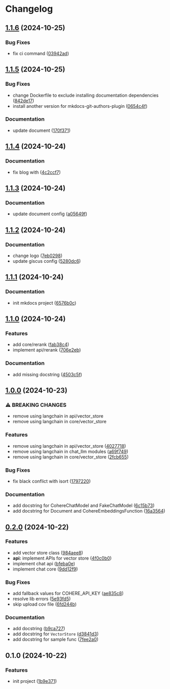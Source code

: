 # Changelog

## [1.1.6](https://github.com/thangved/flexible-rag/compare/v1.1.5...v1.1.6) (2024-10-25)


### Bug Fixes

* fix ci command ([03942ad](https://github.com/thangved/flexible-rag/commit/03942ad72e4a97a11ca4067ca469c9e969ea486a))

## [1.1.5](https://github.com/thangved/flexible-rag/compare/v1.1.4...v1.1.5) (2024-10-25)


### Bug Fixes

* change Dockerfile to exclude installing documentation dependencies ([842de17](https://github.com/thangved/flexible-rag/commit/842de1709d285b25968424e946cbc83b455853c3))
* install another version for mkdocs-git-authors-plugin ([0654c4f](https://github.com/thangved/flexible-rag/commit/0654c4f34085a34aa9f64ceee059c9fdda57d410))


### Documentation

* update document ([170f371](https://github.com/thangved/flexible-rag/commit/170f37167f15769ca638595a5421fe9aec260e9c))

## [1.1.4](https://github.com/thangved/flexible-rag/compare/v1.1.3...v1.1.4) (2024-10-24)


### Documentation

* fix blog with ([4c2ccf7](https://github.com/thangved/flexible-rag/commit/4c2ccf7f399b8008db4b3c3bba7023e82a1e05da))

## [1.1.3](https://github.com/thangved/flexible-rag/compare/v1.1.2...v1.1.3) (2024-10-24)


### Documentation

* update document config ([a05649f](https://github.com/thangved/flexible-rag/commit/a05649f67d5cfba1a8f7462f723eab8980cfc96e))

## [1.1.2](https://github.com/thangved/flexible-rag/compare/v1.1.1...v1.1.2) (2024-10-24)


### Documentation

* change logo ([7eb0298](https://github.com/thangved/flexible-rag/commit/7eb02984dd47d9d0acc29caa7cc1b4926d750db4))
* update giscus config ([5280dc6](https://github.com/thangved/flexible-rag/commit/5280dc6175a06c897d752fa1564d7841829c62b1))

## [1.1.1](https://github.com/thangved/flexible-rag/compare/v1.1.0...v1.1.1) (2024-10-24)


### Documentation

* init mkdocs project ([6576b0c](https://github.com/thangved/flexible-rag/commit/6576b0ca101f6bf1b2ade86efb8ddf64da91ca1e))

## [1.1.0](https://github.com/thangved/flexible-rag/compare/v1.0.0...v1.1.0) (2024-10-24)


### Features

* add core/rerank ([fab38c4](https://github.com/thangved/flexible-rag/commit/fab38c4ef5ed2e000b05b888af7ec72f829b8d6d))
* implement api/rerank ([706e2eb](https://github.com/thangved/flexible-rag/commit/706e2ebd838a91e1428cd0b5ac44b9230bcec3ec))


### Documentation

* add missing docstring ([4503c5f](https://github.com/thangved/flexible-rag/commit/4503c5f62f1da3f38ba12df17dc1e84183428a96))

## [1.0.0](https://github.com/thangved/flexible-rag/compare/v0.2.0...v1.0.0) (2024-10-23)


### ⚠ BREAKING CHANGES

* remove using langchain in api/vector_store
* remove using langchain in core/vector_store

### Features

* remove using langchain in api/vector_store ([4027718](https://github.com/thangved/flexible-rag/commit/402771891a57b445c963999fe85c1fc411e0a273))
* remove using langchain in chat_llm modules ([a69f749](https://github.com/thangved/flexible-rag/commit/a69f749430888eaf61b02514f1a8a6598c083b4b))
* remove using langchain in core/vector_store ([2fcb655](https://github.com/thangved/flexible-rag/commit/2fcb655534dff579df9c49ae92ad28c39189376f))


### Bug Fixes

* fix black conflict with isort ([1797220](https://github.com/thangved/flexible-rag/commit/17972208c7bbf86aafe81c4d6e6225f8ac5ef353))


### Documentation

* add docstring for CohereChatModel and FakeChatModel ([6c15b73](https://github.com/thangved/flexible-rag/commit/6c15b73e173607801ef643c7eff5481a03a1aa63))
* add docstring for Document and CohereEmbeddingsFunction ([16a3564](https://github.com/thangved/flexible-rag/commit/16a3564a19e3e7895f96547b875e14da73db93e5))

## [0.2.0](https://github.com/thangved/flexible-rag/compare/v0.1.0...v0.2.0) (2024-10-22)


### Features

* add vector store class ([984aee8](https://github.com/thangved/flexible-rag/commit/984aee820a15767f7fa29824224353250fc03b48))
* **api:** implement APIs for vector store ([4f0c0b0](https://github.com/thangved/flexible-rag/commit/4f0c0b0d539833e7e86ba5630f4c19b40b67fc3b))
* implement chat api ([bfeba0e](https://github.com/thangved/flexible-rag/commit/bfeba0ead2e913f1be29cac1f4891d0da81489db))
* implement chat core ([9dd12f9](https://github.com/thangved/flexible-rag/commit/9dd12f9099086d8e2e7d8fc0ef19e19399a97ab8))


### Bug Fixes

* add fallback values for COHERE_API_KEY ([ae835c8](https://github.com/thangved/flexible-rag/commit/ae835c8d77767ac5aa345ae1afd7e95555969e5b))
* resolve lib errors ([5e93fd5](https://github.com/thangved/flexible-rag/commit/5e93fd57f72ffd5f9238ac87908c4a4b282c30cd))
* skip upload cov file ([6fd244b](https://github.com/thangved/flexible-rag/commit/6fd244b29fd43a12aed65de2d290e4aa72b8320f))


### Documentation

* add docstring ([b9ca727](https://github.com/thangved/flexible-rag/commit/b9ca7272c2adbf50dd76df4d8b8c8f3beb10d3a8))
* add docstring for `VectorStore` ([d3841d3](https://github.com/thangved/flexible-rag/commit/d3841d335e6aa266666f981923a579154f712f24))
* add docstring for sample func ([7fee2a0](https://github.com/thangved/flexible-rag/commit/7fee2a05cfd94c417cc6bc6a3f6324dfb2fd9b96))

## 0.1.0 (2024-10-22)

### Features

- init project ([1b9e371](https://github.com/thangved/flexible-rag/commit/1b9e371e01b20f297252ad7846b8989a12b68985))

